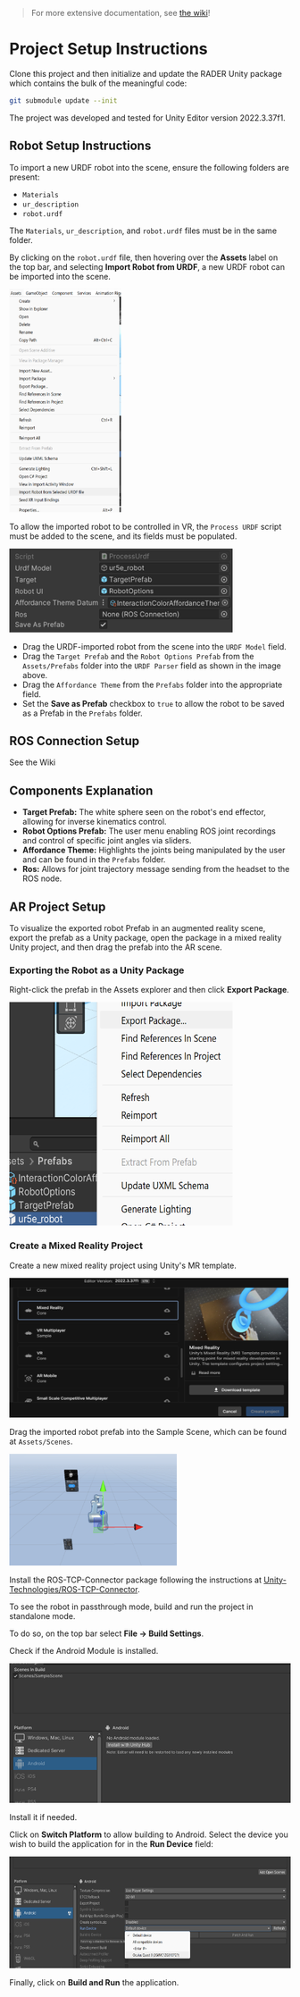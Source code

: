 > For more extensive documentation, see [the wiki](https://github.com/parasollab/VR_Robot/wiki)!

# Project Setup Instructions

Clone this project and then initialize and update the RADER Unity package which contains the bulk of the meaningful code:

```bash
git submodule update --init
```

The project was developed and tested for Unity Editor version 2022.3.37f1.

## Robot Setup Instructions

To import a new URDF robot into the scene, ensure the following folders are present:

- `Materials`
- `ur_description`
- `robot.urdf`

The `Materials`, `ur_description`, and `robot.urdf` files must be in the same folder.

By clicking on the `robot.urdf` file, then hovering over the **Assets** label on the top bar, and selecting **Import Robot from URDF**, a new URDF robot can be imported into the scene.

<img src="image/readme/1722649565718.png" alt="Import Robot from URDF" width="200" height="400">

To allow the imported robot to be controlled in VR, the `Process URDF` script must be added to the scene, and its fields must be populated.

<img src="image/readme/1722649789693.png" alt="Process URDF script" width="400" height="150">

- Drag the URDF-imported robot from the scene into the `URDF Model` field.
- Drag the `Target Prefab` and the `Robot Options Prefab` from the `Assets/Prefabs` folder into the `URDF Parser` field as shown in the image above.
- Drag the `Affordance Theme` from the `Prefabs` folder into the appropriate field.
- Set the **Save as Prefab** checkbox to `true` to allow the robot to be saved as a Prefab in the `Prefabs` folder.

## ROS Connection Setup

See the Wiki

## Components Explanation

- **Target Prefab:** The white sphere seen on the robot's end effector, allowing for inverse kinematics control.
- **Robot Options Prefab:** The user menu enabling ROS joint recordings and control of specific joint angles via sliders.
- **Affordance Theme:** Highlights the joints being manipulated by the user and can be found in the `Prefabs` folder.
- **Ros:** Allows for joint trajectory message sending from the headset to the ROS node.

## AR Project Setup

To visualize the exported robot Prefab in an augmented reality scene, export the prefab as a Unity package, open the package in a mixed reality Unity project, and then drag the prefab into the AR scene.

### Exporting the Robot as a Unity Package

Right-click the prefab in the Assets explorer and then click **Export Package**.

<img src="image/readme/1722651184856.png" alt="Exporting the robot" width="400" height="400">

### Create a Mixed Reality Project

Create a new mixed reality project using Unity's MR template.

<img src="image/readme/1722651265641.png" alt="Create new MR project" width="500" height="250">

Drag the imported robot prefab into the Sample Scene, which can be found at `Assets/Scenes`.

<img src="image/readme/1722651470122.png" alt="Drag the prefab" width="300" height="200">

Install the ROS-TCP-Connector package following the instructions at [Unity-Technologies/ROS-TCP-Connector](https://github.com/Unity-Technologies/ROS-TCP-Connector).

To see the robot in passthrough mode, build and run the project in standalone mode.

To do so, on the top bar select **File -> Build Settings**.

Check if the Android Module is installed.

<img src="image/readme/1722652489943.png" alt="Build Android" width="550" height="250">

Install it if needed.

Click on **Switch Platform** to allow building to Android. Select the device you wish to build the application for in the **Run Device** field:

<img src="image/readme/1722653119511.png" alt="Run Device" width="550" height="200">

Finally, click on **Build and Run** the application.
